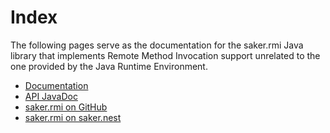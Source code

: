 # Index

The following pages serve as the documentation for the saker.rmi Java library that implements Remote Method Invocation support unrelated to the one provided by the Java Runtime Environment.

<div class="doc-table-of-contents">

* [Documentation](/doc/index.md)
* [API JavaDoc](/javadoc/index.html)
* [saker.rmi on GitHub](https://github.com/sakerbuild/saker.rmi)
* [saker.rmi on saker.nest](https://nest.saker.build/package/saker.rmi)

</div>

